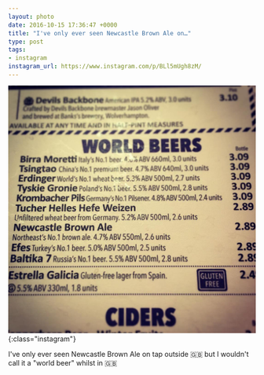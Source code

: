 ```yaml
---
layout: photo
date: 2016-10-15 17:36:47 +0000
title: "I've only ever seen Newcastle Brown Ale on…"
type: post
tags:
- instagram
instagram_url: https://www.instagram.com/p/BLl5mUgh8zM/
---
```


![Instagram - BLl5mUgh8zM](/img/BLl5mUgh8zM.jpg){:class="instagram"}

I've only ever seen Newcastle Brown Ale on tap outside 🇬🇧 but I wouldn't call it a "world beer" whilst in 🇬🇧

